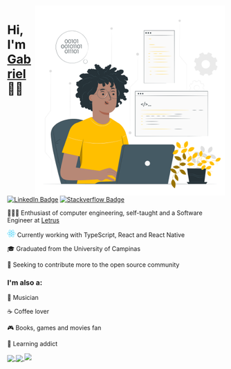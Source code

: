 <img src="https://github.com/gabrielsanttana/gabrielsanttana/blob/master/.github/gabriel.png?raw=true" width="440px" height="440px"  align='right' />

<h1>Hi, I'm <a href="https://www.linkedin.com/in/gabrielsanttana" target="_blank">Gabriel</a> 👋🏽</h1>

[![LinkedIn Badge](https://img.shields.io/badge/-LinkedIn-blue?style=flat-square&logo=Linkedin&logoColor=white&link=https://www.linkedin.com/in/gabrielsanttana/)](https://www.linkedin.com/in/gabrielsanttana/)
[![Stackverflow Badge](https://img.shields.io/badge/Stack%20Overflow-FE7A16?style=flat-square&logo=stack%20overflow&logoColor=fff)](https://stackoverflow.com/users/12422017/gabriel-santana)

<p>👨🏽‍💻 Enthusiast of computer engineering, self-taught and a Software Engineer at <a href="https://www.letrus.com.br" target="_blank">Letrus</a></p>

<p><img src="./.github/react.png" alt="react" height="17"> Currently working with  TypeScript,  React and  React Native

<p>🎓 Graduated from the University of Campinas</p>

<p>🤝 Seeking to contribute more to the open source community</p>

### I'm also a:

🎸 Musician

☕ Coffee lover

🎮 Books, games and movies fan

🧠 Learning addict

<a href="https://github.com/gabrielsanttana/github-readme-stats">
  <img align="center" src="https://github-readme-stats.vercel.app/api?username=gabrielsanttana&show_icons=true&include_all_commits=true&count_private=true&hide_border=true&theme=dracula" />
</a>
<a href="https://github.com/gabrielsanttana/">
  <img align="center" src="https://github-readme-stats.vercel.app/api/top-langs/?username=gabrielsanttana&layout=compact&langs_count=8&hide_border=true&hide=php,css, html,scss&theme=dracula" />
</a>

<img src="https://github-readme-streak-stats.herokuapp.com/?user=gabrielsanttana&hide_border=true&theme=dracula" />
